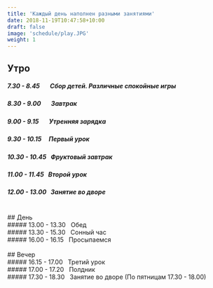 ```yaml
---
title: 'Каждый день наполнен разными занятиями'
date: 2018-11-19T10:47:58+10:00
draft: false
image: 'schedule/play.JPG'
weight: 1
---
```


## Утро <br>
##### 7.30 - 8.45 &nbsp;&nbsp;&nbsp;&nbsp;&nbsp; Сбор детей. Различные спокойные игры<br>
##### 8.30 - 9.00 &nbsp;&nbsp;&nbsp;&nbsp;&nbsp; Завтрак<br>
##### 9.00 - 9.15 &nbsp;&nbsp;&nbsp;&nbsp;&nbsp; Утренняя зарядка<br>
##### 9.30 - 10.15 &nbsp;&nbsp;&nbsp; Первый урок<br>
##### 10.30 - 10.45 &nbsp; Фруктовый завтрак<br>
##### 11.00 - 11.45 &nbsp; Второй урок<br>
##### 12.00 - 13.00 &nbsp; Занятие во дворе<br>
<br>
## День <br>
##### 13.00 - 13.30 &nbsp; Обед<br>
##### 13.30 - 15.30 &nbsp; Сонный час<br>
##### 16.00 - 16.15 &nbsp; Просыпаемся<br>
<br>
## Вечер <br>
##### 16.15 - 17.00 &nbsp; Третий урок<br>
##### 17.00 - 17.20 &nbsp; Полдник<br>
##### 17.30 - 18.30 &nbsp; Занятие во дворе (По пятницам 17.30 - 18.00)<br>

